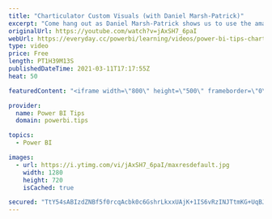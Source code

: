```yaml
---
title: "Charticulator Custom Visuals (with Daniel Marsh-Patrick)"
excerpt: "Come hang out as Daniel Marsh-Patrick shows us to use the amazing charticular web browser tool to make custom visuals to use in Power BI reports!  RELATED CONTENT 🔗 Daniel's Website -- https://coacervo.co/ Daniel's Twitter -- https://twitter.com/the_d_mp   LET'S CONNECT! 🧑🏽‍🤝‍🧑🏽 🌟 -- https://twitter.com/HavensBI"
originalUrl: https://youtube.com/watch?v=jAxSH7_6paI
webUrl: https://everyday.cc/powerbi/learning/videos/power-bi-tips-charticulator-custom-visuals-with-daniel-marsh-patrick/
type: video
price: Free
length: PT1H39M13S
publishedDateTime: 2021-03-11T17:17:55Z
heat: 50

featuredContent: "<iframe width=\"800\" height=\"500\" frameborder=\"0\" src=\"https://www.youtube.com/embed/jAxSH7_6paI\" allow=\"accelerometer; autoplay; encrypted-media; gyroscope; picture-in-picture\" allowfullscreen></iframe>"

provider:
  name: Power BI Tips
  domain: powerbi.tips

topics:
  - Power BI

images:
  - url: https://i.ytimg.com/vi/jAxSH7_6paI/maxresdefault.jpg
    width: 1280
    height: 720
    isCached: true

secured: "TtY54sABIzdZNBf5f0rcqAcbk0c6GshrLkxxUAjK+1IS6vRzINJTtmKG+UqBJLVj4jgp7kBukHFBhZB/iBWXH7NwcXOQvCIfTSvl0uAFSrpvn89BRF5nCXuo16f1zcJmAPbjgn89zDv1eUfb+0xI4qX5ni5jJnB4sFo90v2Xw0m5jVxXlW1ovLUtjw1O4QAN0PxN+2zrELNq1dp+B0ZsOb9m9iIslqDDEbIjTJalAw4lprttsS05sobPIKW/DW3qXtgDog6KCBkHq97mpic3vvQiWdLfmvdnYuWM021UAyOx5qloMsfvB8/r75VpRizukfoY2D5GgpIJByVDpJNsdnZ9vx/B/99qWEjqcSONvLrnouLWgcsAfncryUITDt71h/t4XRq1FstNtwrQVkj2UtpjgPtWhfc3U6Z9jeuN/Ss=;f9pHkwK6kNCMNiplDqH4Sg=="
---
```


